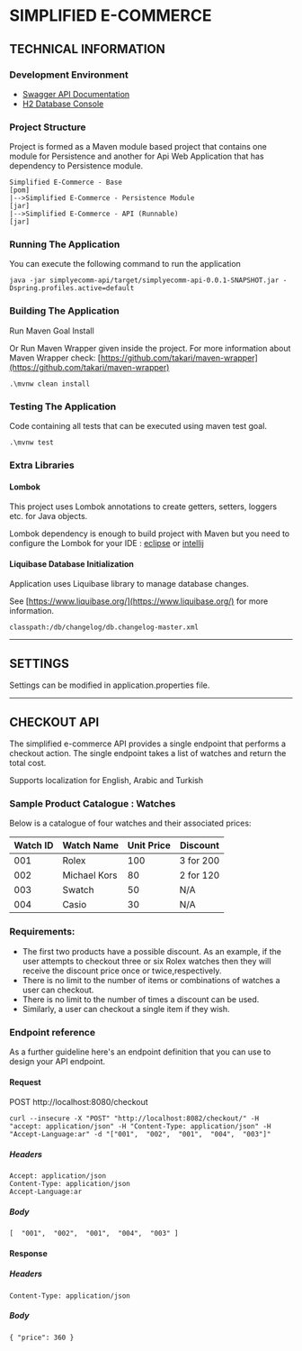 # SIMPLIFIED E-COMMERCE

## TECHNICAL INFORMATION

### Development Environment

* [Swagger API Documentation](http://localhost:8082/restapidoc.html) 
* [H2 Database Console](http://localhost:8082/h2-console/) 

### Project Structure

Project is formed as a Maven module based project that contains one module for Persistence and another for Api Web Application that has dependency to Persistence module.

    Simplified E-Commerce - Base                                       [pom]
    |-->Simplified E-Commerce - Persistence Module                     [jar]
    |-->Simplified E-Commerce - API (Runnable)                         [jar]

### Running The Application

You can execute the following command to run the application

    java -jar simplyecomm-api/target/simplyecomm-api-0.0.1-SNAPSHOT.jar -Dspring.profiles.active=default
    
### Building The Application

Run Maven Goal Install

Or Run Maven Wrapper given inside the project. For more information about Maven Wrapper check: [https://github.com/takari/maven-wrapper](https://github.com/takari/maven-wrapper)

    .\mvnw clean install

### Testing The Application

Code containing all tests that can be executed using maven test goal.

    .\mvnw test

### Extra Libraries

#### Lombok

This project uses Lombok annotations to create getters, setters, loggers etc. for Java objects. 

Lombok dependency is enough to build project with Maven but you need to configure the Lombok for your IDE : [eclipse](https://projectlombok.org/setup/eclipse) or [intellij](https://projectlombok.org/setup/intellij) 

#### Liquibase Database Initialization

Application uses Liquibase library to manage database changes. 

See [https://www.liquibase.org/](https://www.liquibase.org/) for more information.

    classpath:/db/changelog/db.changelog-master.xml
    
------------------------------------------------------------

## SETTINGS

Settings can be modified in application.properties file.

------------------------------------------------------------

## CHECKOUT API

The simplified e-commerce API provides a single endpoint that performs a checkout action. The single endpoint takes a list of watches and return the total cost. 

Supports localization for English, Arabic and Turkish

### Sample Product Catalogue : Watches

Below is a catalogue of four watches and their associated prices:

| Watch ID      | Watch Name    | Unit Price    | Discount      |
| ------------- | ------------- | ------------- | ------------- |
| 001           | Rolex         | 100           | 3 for 200     |
| 002           | Michael Kors  |  80           | 2 for 120     |
| 003           | Swatch        |  50           | N/A           |
| 004           | Casio         |  30           | N/A           |

### Requirements:

* The first two products have a possible discount. As an example, if the user attempts to checkout three or six Rolex watches then they will receive the discount price once or twice,respectively.
* There is no limit to the number of items or combinations of watches a user can checkout.
* There is no limit to the number of times a discount can be used.
* Similarly, a user can checkout a single item if they wish.

### Endpoint reference

As a further guideline here's an endpoint definition that you can use to design your API endpoint.

#### Request

POST http://localhost:8080/checkout

    curl --insecure -X "POST" "http://localhost:8082/checkout/" -H "accept: application/json" -H "Content-Type: application/json" -H "Accept-Language:ar" -d "["001",  "002",  "001",  "004",  "003"]"

##### Headers

    Accept: application/json
    Content-Type: application/json
    Accept-Language:ar

##### Body

    [  "001",  "002",  "001",  "004",  "003" ]

#### Response

##### Headers

    Content-Type: application/json

##### Body

    { "price": 360 }


    